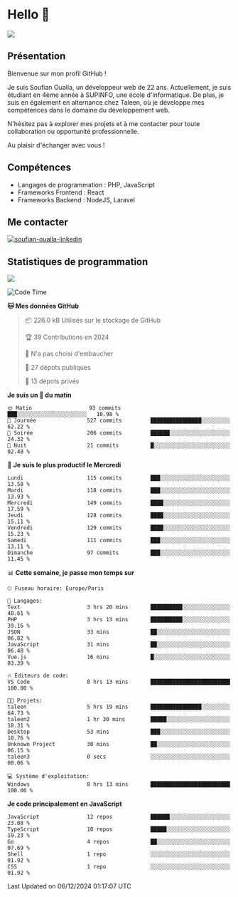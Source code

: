 # Hello 👋

![](https://komarev.com/ghpvc/?username=OSoufian&color=1a1b27)

## Présentation

Bienvenue sur mon profil GitHub !

Je suis Soufian Oualla, un développeur web de 22 ans. Actuellement, je suis étudiant en 4ème année à SUPINFO, une école d'informatique. De plus, je suis en également en alternance chez Taleen, où je développe mes compétences dans le domaine du développement web.

N'hésitez pas à explorer mes projets et à me contacter pour toute collaboration ou opportunité professionnelle.

Au plaisir d'échanger avec vous !

## Compétences

- Langages de programmation : PHP, JavaScript
- Frameworks Frontend : React
- Frameworks Backend : NodeJS, Laravel

## Me contacter

<p>
<a href="https://www.linkedin.com/in/soufian-oualla/" target="_blank"><img align="center" src="https://img.shields.io/badge/-LinkedIn-0077B5?style=for-the-badge&logo=Linkedin&logoColor=white" alt="soufian-oualla-linkedin"/></a>

## Statistiques de programmation

<a href="https://github-readme-stats.vercel.app/api/top-langs/?username=OSoufian&layout=compact">
  <img align="center" src="https://github-readme-stats.vercel.app/api/top-langs/?username=OSoufian&layout=compact"/>
</a>

<br />

<!--START_SECTION:waka-->
![Code Time](http://img.shields.io/badge/Code%20Time-287%20hrs%2037%20mins-blue)

**🐱 Mes données GitHub** 

> 📦 226.0 kB Utilisés sur le stockage de GitHub 
 > 
> 🏆 39 Contributions en 2024
 > 
> 🚫 N'a pas choisi d'embaucher
 > 
> 📜 27 dépots publiques 
 > 
> 🔑 13 dépots privés 
 > 
**Je suis un 🐤 du matin** 

```text
🌞 Matin                  93 commits          ███░░░░░░░░░░░░░░░░░░░░░░   10.98 % 
🌆 Journée                527 commits         ████████████████░░░░░░░░░   62.22 % 
🌃 Soirée                 206 commits         ██████░░░░░░░░░░░░░░░░░░░   24.32 % 
🌙 Nuit                   21 commits          █░░░░░░░░░░░░░░░░░░░░░░░░   02.48 % 
```
📅 **Je suis le plus productif le Mercredi** 

```text
Lundi                    115 commits         ███░░░░░░░░░░░░░░░░░░░░░░   13.58 % 
Mardi                    118 commits         ███░░░░░░░░░░░░░░░░░░░░░░   13.93 % 
Mercredi                 149 commits         ████░░░░░░░░░░░░░░░░░░░░░   17.59 % 
Jeudi                    128 commits         ████░░░░░░░░░░░░░░░░░░░░░   15.11 % 
Vendredi                 129 commits         ████░░░░░░░░░░░░░░░░░░░░░   15.23 % 
Samedi                   111 commits         ███░░░░░░░░░░░░░░░░░░░░░░   13.11 % 
Dimanche                 97 commits          ███░░░░░░░░░░░░░░░░░░░░░░   11.45 % 
```


📊 **Cette semaine, je passe mon temps sur** 

```text
🕑︎ Fuseau horaire: Europe/Paris

💬 Langages: 
Text                     3 hrs 20 mins       ██████████░░░░░░░░░░░░░░░   40.61 % 
PHP                      3 hrs 13 mins       ██████████░░░░░░░░░░░░░░░   39.16 % 
JSON                     33 mins             ██░░░░░░░░░░░░░░░░░░░░░░░   06.82 % 
JavaScript               31 mins             ██░░░░░░░░░░░░░░░░░░░░░░░   06.48 % 
Vue.js                   16 mins             █░░░░░░░░░░░░░░░░░░░░░░░░   03.39 % 

🔥 Éditeurs de code: 
VS Code                  8 hrs 13 mins       █████████████████████████   100.00 % 

🐱‍💻 Projets: 
taleen                   5 hrs 19 mins       ████████████████░░░░░░░░░   64.73 % 
taleen2                  1 hr 30 mins        █████░░░░░░░░░░░░░░░░░░░░   18.31 % 
Desktop                  53 mins             ███░░░░░░░░░░░░░░░░░░░░░░   10.76 % 
Unknown Project          30 mins             ██░░░░░░░░░░░░░░░░░░░░░░░   06.15 % 
taleen3                  0 secs              ░░░░░░░░░░░░░░░░░░░░░░░░░   00.06 % 

💻 Système d'exploitation: 
Windows                  8 hrs 13 mins       █████████████████████████   100.00 % 
```

**Je code principalement en JavaScript** 

```text
JavaScript               12 repos            ██████░░░░░░░░░░░░░░░░░░░   23.08 % 
TypeScript               10 repos            █████░░░░░░░░░░░░░░░░░░░░   19.23 % 
Go                       4 repos             ██░░░░░░░░░░░░░░░░░░░░░░░   07.69 % 
Shell                    1 repo              ░░░░░░░░░░░░░░░░░░░░░░░░░   01.92 % 
CSS                      1 repo              ░░░░░░░░░░░░░░░░░░░░░░░░░   01.92 % 
```




 Last Updated on 06/12/2024 01:17:07 UTC
<!--END_SECTION:waka-->
